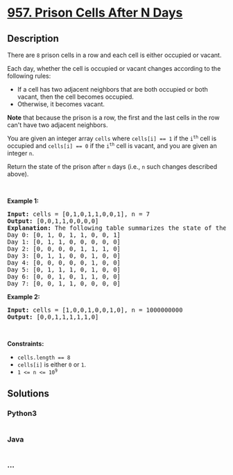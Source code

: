 # [957. Prison Cells After N Days](https://leetcode.com/problems/prison-cells-after-n-days)



## Description

<p>There are <code>8</code> prison cells in a row and each cell is either occupied or vacant.</p>

<p>Each day, whether the cell is occupied or vacant changes according to the following rules:</p>

<ul>
	<li>If a cell has two adjacent neighbors that are both occupied or both vacant, then the cell becomes occupied.</li>
	<li>Otherwise, it becomes vacant.</li>
</ul>

<p><strong>Note</strong> that because the prison is a row, the first and the last cells in the row can&#39;t have two adjacent neighbors.</p>

<p>You are given an integer array <code>cells</code> where <code>cells[i] == 1</code> if the <code>i<sup>th</sup></code> cell is occupied and <code>cells[i] == 0</code> if the <code>i<sup>th</sup></code> cell is vacant, and you are given an integer <code>n</code>.</p>

<p>Return the state of the prison after <code>n</code> days (i.e., <code>n</code> such changes described above).</p>

<p>&nbsp;</p>
<p><strong>Example 1:</strong></p>

<pre>
<strong>Input:</strong> cells = [0,1,0,1,1,0,0,1], n = 7
<strong>Output:</strong> [0,0,1,1,0,0,0,0]
<strong>Explanation:</strong> The following table summarizes the state of the prison on each day:
Day 0: [0, 1, 0, 1, 1, 0, 0, 1]
Day 1: [0, 1, 1, 0, 0, 0, 0, 0]
Day 2: [0, 0, 0, 0, 1, 1, 1, 0]
Day 3: [0, 1, 1, 0, 0, 1, 0, 0]
Day 4: [0, 0, 0, 0, 0, 1, 0, 0]
Day 5: [0, 1, 1, 1, 0, 1, 0, 0]
Day 6: [0, 0, 1, 0, 1, 1, 0, 0]
Day 7: [0, 0, 1, 1, 0, 0, 0, 0]
</pre>

<p><strong>Example 2:</strong></p>

<pre>
<strong>Input:</strong> cells = [1,0,0,1,0,0,1,0], n = 1000000000
<strong>Output:</strong> [0,0,1,1,1,1,1,0]
</pre>

<p>&nbsp;</p>
<p><strong>Constraints:</strong></p>

<ul>
	<li><code>cells.length == 8</code></li>
	<li><code>cells[i]</code>&nbsp;is either <code>0</code> or <code>1</code>.</li>
	<li><code>1 &lt;= n &lt;= 10<sup>9</sup></code></li>
</ul>


## Solutions

<!-- tabs:start -->

### **Python3**

```python

```

### **Java**

```java

```

### **...**

```

```

<!-- tabs:end -->
